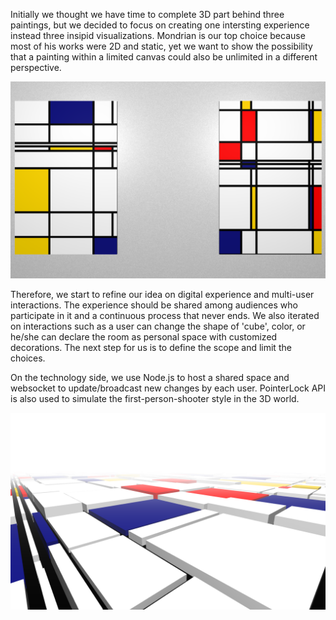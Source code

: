 Initially we thought we have time to complete 3D part behind three paintings, but we decided to focus on creating one intersting experience instead three insipid visualizations. Mondrian is our top choice because most of his works were 2D and static, yet we want to show the possibility that a painting within a limited canvas could also be unlimited in a different perspective. 

![New idea](/project_images/20140324_1.png "New idea")

Therefore, we start to refine our idea on digital experience and multi-user interactions. The experience should be shared among audiences who participate in it and a continuous process that never ends. We also iterated on interactions such as a user can change the shape of 'cube', color, or he/she can declare the room as personal space with customized decorations. The next step for us is to define the scope and limit the choices.

On the technology side, we use Node.js to host a shared space and websocket to update/broadcast new changes by each user. PointerLock API is also used to simulate the first-person-shooter style in the 3D world.

![3D](/project_images/20140324_2.png "3D")
